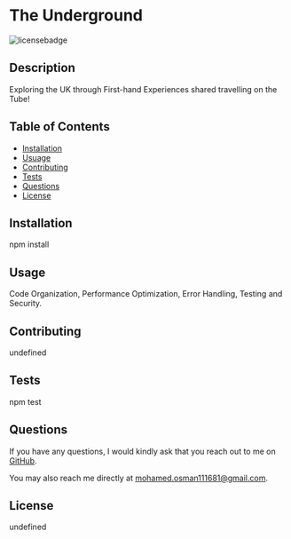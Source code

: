 # The Underground
![licensebadge](https://img.shields.io/badge/License-MIT-red)

##  Description

Exploring the UK through First-hand Experiences shared travelling on the Tube!

## Table of Contents
- [Installation](#installation)
- [Usuage](#usage)
- [Contributing](#contributing)
- [Tests](#tests)
- [Questions](#questions)
- [License](#license)

## Installation

npm install

## Usage

Code Organization, Performance Optimization, Error Handling, Testing and Security.

## Contributing

undefined

## Tests

npm test

## Questions

If you have any questions, I would kindly ask that you reach out to me on [GitHub](https://github.com/undefined).

You may also reach me directly at mohamed.osman111681@gmail.com.

## License

undefined


